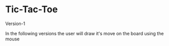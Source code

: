 # Tic-Tac-Toe
Version-1

In the following versions the user will draw it's move on the board using the mouse
